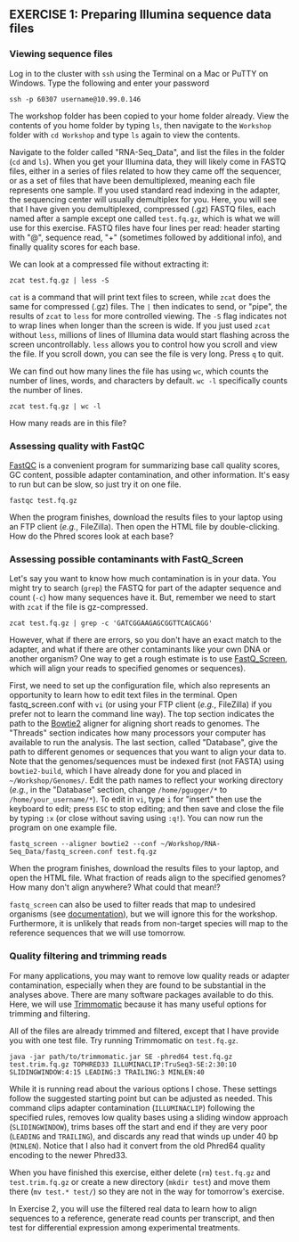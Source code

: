 ## EXERCISE 1: Preparing Illumina sequence data files

### Viewing sequence files

Log in to the cluster with `ssh` using the Terminal on a Mac or PuTTY on Windows. Type the following and enter your password

	ssh -p 60307 username@10.99.0.146
	
The workshop folder has been copied to your home folder already. View the contents of you home folder by typing `ls`, then navigate to the `Workshop` folder with `cd Workshop` and type `ls` again to view the contents.

	
Navigate to the folder called "RNA-Seq_Data", and list the files in the folder (`cd` and `ls`). When you get your Illumina data, they will likely come in FASTQ files, either in a series of files related to how they came off the sequencer, or as a set of files that have been demultiplexed, meaning each file represents one sample. If you used standard read indexing in the adapter, the sequencing center will usually demultiplex for you. Here, you will see that I have given you demultiplexed, compressed (.gz) FASTQ files, each named after a sample except one called `test.fq.gz`, which is what we will use for this exercise. FASTQ files have four lines per read: header starting with "@", sequence read, "+" (sometimes followed by additional info), and finally quality scores for each base.

We can look at a compressed file without extracting it:

	zcat test.fq.gz | less -S

`cat` is a command that will print text files to screen, while `zcat` does the same for compressed (.gz) files. The `|` then indicates to send, or "pipe", the results of `zcat` to `less` for more controlled viewing. The `-S` flag indicates not to wrap lines when longer than the screen is wide. If you just used `zcat` without `less`, millions of lines of Illumina data would start flashing across the screen uncontrollably. `less` allows you to control how you scroll and view the file. If you scroll down, you can see the file is very long. Press `q` to quit.

We can find out how many lines the file has using `wc`, which counts the number of lines, words, and characters by default. `wc -l` specifically counts the number of lines.

	zcat test.fq.gz | wc -l

How many reads are in this file?

### Assessing quality with FastQC

[FastQC](http://www.bioinformatics.babraham.ac.uk/projects/download.html#fastqc) is a convenient program for summarizing base call quality scores, GC content, possible adapter contamination, and other information. It's easy to run but can be slow, so just try it on one file.

	fastqc test.fq.gz

When the program finishes, download the results files to your laptop using an FTP client (*e.g.*, FileZilla). Then open the HTML file by double-clicking. How do the Phred scores look at each base?

### Assessing possible contaminants with FastQ_Screen

Let's say you want to know how much contamination is in your data. You might try to search (`grep`) the FASTQ for part of the adapter sequence and count (`-c`) how many sequences have it. But, remember we need to start with `zcat` if the file is gz-compressed.

	zcat test.fq.gz | grep -c 'GATCGGAAGAGCGGTTCAGCAGG' 

However, what if there are errors, so you don't have an exact match to the adapter, and what if there are other contaminants like your own DNA or another organism? One way to get a rough estimate is to use [FastQ_Screen](http://www.bioinformatics.babraham.ac.uk/projects/download.html#fastqscreen), which will align your reads to specified genomes or sequences).

First, we need to set up the configuration file, which also represents an opportunity to learn how to edit text files in the terminal. Open fastq_screen.conf with `vi` (or using your FTP client (*e.g.*, FileZilla) if you prefer not to learn the command line way). The top section indicates the path to the [Bowtie2](http://bowtie-bio.sourceforge.net/bowtie2/index.shtml) aligner for aligning short reads to genomes. The "Threads" section indicates how many processors your computer has available to run the analysis. The last section, called "Database", give the path to different genomes or sequences that you want to align your data to. Note that the genomes/sequences must be indexed first (not FASTA) using `bowtie2-build`, which I have already done for you and placed in `~/Workshop/Genomes/`. Edit the path names to reflect your working directory (*e.g.*, in the "Database" section, change `/home/pgugger/*` to `/home/your_username/*`). To edit in `vi`, type `i` for "insert" then use the keyboard to edit; press `ESC` to stop editing; and then save and close the file by typing `:x` (or close without saving using `:q!`). You can now run the program on one example file.

	fastq_screen --aligner bowtie2 --conf ~/Workshop/RNA-Seq_Data/fastq_screen.conf test.fq.gz

When the program finishes, download the results files to your laptop, and open the HTML file. What fraction of reads align to the specified genomes? How many don't align anywhere? What could that mean!?

`fastq_screen` can also be used to filter reads that map to undesired organisms (see [documentation](https://www.bioinformatics.babraham.ac.uk/projects/fastq_screen/fastq_screen_documentation.html)), but we will ignore this for the workshop. Furthermore, it is unlikely that reads from non-target species will map to the reference sequences that we will use tomorrow. 
	
### Quality filtering and trimming reads

For many applications, you may want to remove low quality reads or adapter contamination, especially when they are found to be substantial in the analyses above. There are many software packages available to do this. Here, we will use [Trimmomatic](http://www.usadellab.org/cms/?page=trimmomatic) because it has many useful options for trimming and filtering. 

All of the files are already trimmed and filtered, except that I have provide you with one test file. Try running Trimmomatic on `test.fq.gz`.

	java -jar path/to/trimmomatic.jar SE -phred64 test.fq.gz test.trim.fq.gz TOPHRED33 ILLUMINACLIP:TruSeq3-SE:2:30:10 SLIDINGWINDOW:4:15 LEADING:3 TRAILING:3 MINLEN:40

While it is running read about the various options I chose. These settings follow the suggested starting point but can be adjusted as needed. This command clips adapter contamination (`ILLUMINACLIP`) following the specified rules, removes low quality bases using a sliding window approach (`SLIDINGWINDOW`), trims bases off the start and end if they are very poor (`LEADING` and `TRAILING`), and discards any read that winds up under 40 bp (`MINLEN`). Notice that I also had it convert from the old Phred64 quality encoding to the newer Phred33.

When you have finished this exercise, either delete (`rm`) `test.fq.gz` and `test.trim.fq.gz` or create a new directory (`mkdir test`) and move them there (`mv test.* test/`) so they are not in the way for tomorrow's exercise.

In Exercise 2, you will use the filtered real data to learn how to align sequences to a reference, generate read counts per transcript, and then test for differential expression among experimental treatments.
